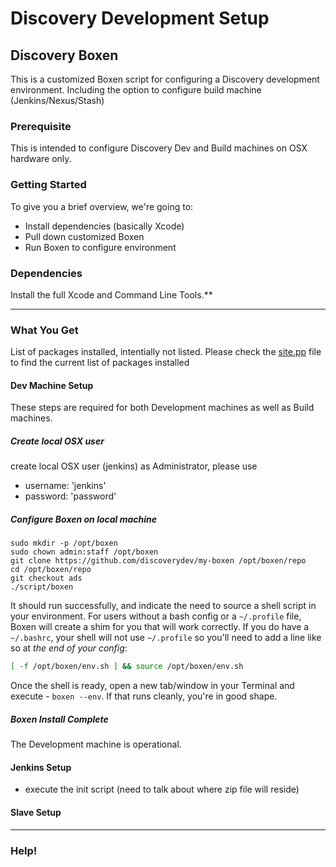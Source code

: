 # Discovery Development Setup

## Discovery Boxen

This is a customized Boxen script for configuring a Discovery development environment.  Including the option to configure build machine (Jenkins/Nexus/Stash)

### Prerequisite

This is intended to configure Discovery Dev and Build machines on OSX hardware only.

### Getting Started

To give you a brief overview, we're going to:

* Install dependencies (basically Xcode)
* Pull down customized Boxen
* Run Boxen to configure environment

### Dependencies

Install the full Xcode and Command Line Tools.**

----

### What You Get

List of packages installed, intentially not listed.  Please check the [site.pp](https://github.com/discoverydev/my-boxen/blob/ads/manifests/site.pp) file to find the current list of packages installed

#### Dev Machine Setup
These steps are required for both Development machines as well as Build machines.

##### Create local OSX user
create local OSX user (jenkins) as Administrator, please use
- username: 'jenkins'
- password: 'password'

##### Configure Boxen on local machine
```
sudo mkdir -p /opt/boxen
sudo chown admin:staff /opt/boxen
git clone https://github.com/discoverydev/my-boxen /opt/boxen/repo
cd /opt/boxen/repo
git checkout ads
./script/boxen
```

It should run successfully, and indicate the need to source a shell script in your environment.  For users without a bash config or a `~/.profile` file, Boxen will create a shim for you that will work correctly.  If you do have a `~/.bashrc`, your shell will not use `~/.profile` so you'll need to add a line like so at _the end of your config_:

``` sh
[ -f /opt/boxen/env.sh ] && source /opt/boxen/env.sh
```

Once the shell is ready, open a new tab/window in your Terminal
and execute - `boxen --env`.
If that runs cleanly, you're in good shape.

##### Boxen Install Complete
The Development machine is operational.

#### Jenkins Setup

* execute the init script (need to talk about where zip file will reside)
#### Slave Setup
----

### Help!
